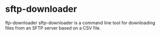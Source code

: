 # sftp-downloader
ftp-downloader  sftp-downloader is a command line tool for downloading files from an SFTP server based on a CSV file. 
